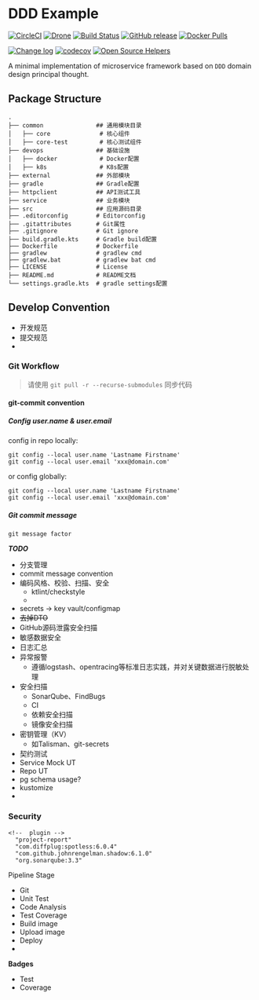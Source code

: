 # DDD Example

[![CircleCI](https://circleci.com/gh/efsn/ddd-example/tree/master.svg?style=svg)](https://circleci.com/gh/efsn/ddd-example/tree/master)
[![Drone](https://cloud.drone.io/api/badges/efsn/ddd-example/status.svg)](https://cloud.drone.io/efsn/ddd-example)
[![Build Status](https://img.shields.io/github/workflow/status/efsn/ddd-example/CI)](https://github.com/efsn/ddd-example)
[![GitHub release](https://img.shields.io/github/release/efsn/ddd-example.svg)](https://gitHub.com/efsn/ddd-example/releases)
[![Docker Pulls](https://img.shields.io/docker/pulls/elmi/ddd-example.svg)](https://hub.docker.com/r/elmi/ddd-example)
<!-- [![GitHub stars](https://img.shields.io/github/stars/efsn/ddd-example.svg)](https://github.com/efsn/ddd-example/stargazers) -->
<!-- [![GitHub forks](https://img.shields.io/github/forks/efsn/ddd-example.svg)](https://github.com/efsn/ddd-example/network/members) -->
[![Change log](https://img.shields.io/badge/change%20log-%E2%96%A4-e53994.svg)](https://gitHub.com/efsn/ddd-example/releases)
[![codecov](https://codecov.io/gh/efsn/ddd-example/branch/master/graph/badge.svg)](https://codecov.io/gh/efsn/ddd-example)
[![Open Source Helpers](https://www.codetriage.com/efsn/ddd-example/badges/users.svg)](https://www.codetriage.com/efsn/ddd-example)

A minimal implementation of microservice framework based on `DDD` domain design principal thought.

## Package Structure

```tree
.
├── common               ## 通用模块目录
│   ├── core              # 核心组件
│   ├── core-test         # 核心测试组件
├── devops               ## 基础设施
│   ├── docker            # Docker配置
│   ├── k8s               # K8s配置
├── external             ## 外部模块
├── gradle               ## Gradle配置
├── httpclient           ## API测试工具
├── service              ## 业务模块
├── src                  ## 应用源码目录
├── .editorconfig        # Editorconfig
├── .gitattributes       # Git属性
├── .gitignore           # Git ignore
├── build.gradle.kts     # Gradle build配置
├── Dockerfile           # Dockerfile
├── gradlew              # gradlew cmd
├── gradlew.bat          # gradlew bat cmd
├── LICENSE              # License
├── README.md            # README文档
└── settings.gradle.kts  # gradle settings配置
```

## Develop Convention
- 开发规范
- 提交规范
-

### Git Workflow

> 请使用 `git pull -r --recurse-submodules` 同步代码

#### git-commit convention

##### Config user.name & user.email

config in repo locally:

```
git config --local user.name 'Lastname Firstname'
git config --local user.email 'xxx@domain.com'
```

or config globally:

```
git config --local user.name 'Lastname Firstname'
git config --local user.email 'xxx@domain.com'
```

##### Git commit message

```
git message factor
```

***TODO***
- 分支管理
- commit message convention
- 编码风格、校验、扫描、安全
  - ktlint/checkstyle
  -
- secrets -> key vault/configmap
- ~~去掉DTO~~
- GitHub源码泄露安全扫描
- 敏感数据安全
- 日志汇总
- 异常报警
  - 遵循logstash、opentracing等标准日志实践，并对关键数据进行脱敏处理
- 安全扫描
  - SonarQube、FindBugs
  - CI
  - 依赖安全扫描
  - 镜像安全扫描
- 密钥管理（KV）
  - 如Talisman、git-secrets
- 契约测试
- Service Mock UT
- Repo UT
- pg schema usage?
- kustomize
-

### Security

```
<!--  plugin -->
  "project-report"
  "com.diffplug:spotless:6.0.4"
  "com.github.johnrengelman.shadow:6.1.0"
  "org.sonarqube:3.3"
```

Pipeline Stage
- Git
- Unit Test
- Code Analysis
- Test Coverage
- Build image
- Upload image
- Deploy
-

**Badges**
- Test
- Coverage
